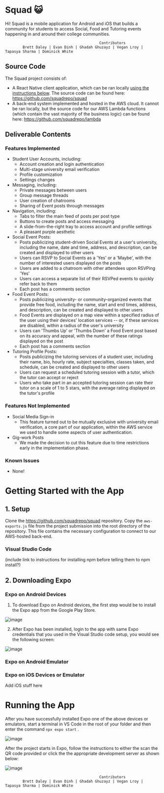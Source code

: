 # Squad 😺
Hi! Squad is a mobile application for Android and iOS that builds a community for students to access Social, Food and Tutoring events happening in and around their college communities. 

                                               Contributors
            Brett Daley | Evan Dinh | Ghadah Ghuzayz | Vegan Lroy | Tapasya Sharma | Dominick White

## Source Code
The Squad project consists of:
 * A React Native client application, which can be ran locally [using the instructions below](#getting-started-with-the-app).  The source code can be found here: https://github.com/squadrepo/squad
 * A back-end system implemented and hosted in the AWS cloud.  It cannot be ran locally, but the source code for our AWS Lambda functions (which contain the vast majority of the business logic) can be found here: https://github.com/squadrepo/lambda

## Deliverable Contents
### Features Implemented
 * Student User Accounts, including: 
   * Account creation and login authentication
   * Multi-stage university email verification
   * Profile customization
   * Settings changes
 * Messaging, including: 
   * Private messages between users
   * Group message threads
   * User creation of chatrooms
   * Sharing of Event posts through messages
 * Navigation, including:
   * Tabs to filter the main feed of posts per post type
   * Buttons to create posts and access messaging
   * A slide-from-the-right tray to access account and profile settings
   * A pleasant purple aesthetic
 * Social Event Posts: 
   * Posts publicizing student-driven Social Events at a user's university, including the name, date and time, address, and description, can be created and displayed to other users
   * Users can RSVP to Social Events as a 'Yes' or a 'Maybe', with the number of interested users displayed on the posts
   * Users are added to a chatroom with other attendees upon RSVPing 'Yes'
   * Users can access a separate list of their RSVPed events to quickly refer back to them
   * Each post has a comments section
 * Food Event Posts:
   * Posts publicizing university- or community-organized events that provide free food, including the name, start and end times, address, and description, can be created and displayed to other users
   * Food Events are displayed on a map view within a specified radius of the user using their devices' location services -- or, if these services are disabled, within a radius of the user's university
   * Users can 'Thumbs Up' or 'Thumbs Down' a Food Event post based on its accuracy and appeal, with the number of these ratings displayed on the post
   * Each post has a comments section
 * Tutoring Profile Posts:
   * Posts publicizing the tutoring services of a student user, including their name, bio, hourly rate, subject specialties, classes taken, and schedule, can be created and displayed to other users
   * Users can request a scheduled tutoring session with a tutor, which the tutor can accept or reject
   * Users who take part in an accepted tutoring session can rate their tutor on a scale of 1 to 5 stars, with the average rating displayed on the tutor's profile

### Features Not Implemented
 * Social Media Sign-in
   * This feature turned out to be mutually exclusive with university email verification, a core part of our application, within the AWS service we used to handle some aspects of user authentication.
 * Gig-work Posts
   * We made the decision to cut this feature due to time restrictions early in the implementation phase.

### Known Issues
 * None!

# Getting Started with the App

## 1. Setup 
Clone the https://github.com/squadrepo/squad repository.  Copy the `aws-exports.js` file from the project submission into the root directory of the repository.  This file contains the necessary configuration to connect to our AWS-hosted back-end.

### Visual Studio Code
(include link to instructions for installing npm before telling them to npm install?) 


## 2. Downloading Expo

### Expo on Android Devices

1. To download Expo on Android devices, the first step would be to install the Expo app from the Google Play Store.

![image](https://github.com/squadrepo/squad/assets/45207318/be2d6d41-808d-412d-a2a2-e493ddc4207b)


2. After Expo has been installed, login to the app with same Expo credentials that you used in the Visual Studio code setup, you would see the following screen:

![image](https://github.com/squadrepo/squad/assets/45207318/1ebfc84c-52e3-44d9-9b90-2bcf8bd27f04)


### Expo on Android Emulator

### Expo on iOS Devices or Emulator

Add iOS stuff here

# Running the App

After you have successfully installed Expo one of the above devices or emulators, start a terminal in VS Code in the root of your folder and then enter the command ` npx expo start ` . 

![image](https://github.com/squadrepo/squad/assets/45207318/9cdfb594-1735-4dfb-97d9-e42cfdcc28e3)

After the project starts in Expo, follow the instructions to either the scan the QR code provided or click the the appropriate development server as shown below:

![image](https://github.com/squadrepo/squad/assets/45207318/d1f9aa9d-7663-4cde-a6c4-0eb064d4e137)


                                               Contributors
            Brett Daley | Evan Dinh | Ghadah Ghuzayz | Vegan Lroy | Tapasya Sharma | Dominick White
